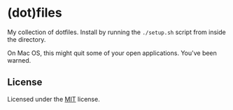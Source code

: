 (dot)files
==========

My collection of dotfiles.  Install by running the
`./setup.sh` script from inside the directory.

On Mac OS, this might quit some of your open applications.
You've been warned.

License
-------

Licensed under the [MIT][mit] license.


[mit]: http://opensource.org/licenses/MIT
